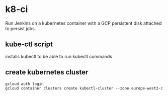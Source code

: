 # k8-ci
Run Jenkins on a kubernetes container with a GCP persistent disk attached to persist jobs.  

## kube-ctl script
installs kubectl to be able to run kubectl commands  

## create kubernetes cluster
`gcloud auth login`  
`gcloud container clusters create kubectl-cluster --zone europe-west2-c`  

## 
